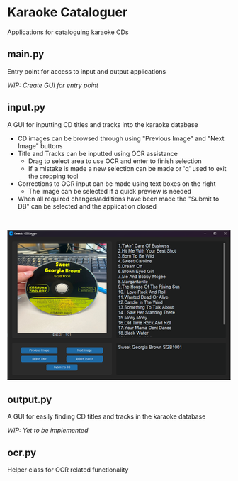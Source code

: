 # Karaoke Cataloguer
Applications for cataloguing karaoke CDs

## main.py
Entry point for access to input and output applications

*WIP: Create GUI for entry point*

## input.py
A GUI for inputting CD titles and tracks into the karaoke database

- CD images can be browsed through using "Previous Image" and "Next Image" buttons
- Title and Tracks can be inputted using OCR assistance
  - Drag to select area to use OCR and enter to finish selection
  - If a mistake is made a new selection can be made or 'q' used to exit the cropping tool
- Corrections to OCR input can be made using text boxes on the right
  - The image can be selected if a quick preview is needed
- When all required changes/additions have been made the "Submit to DB" can be selected and the application closed

<br>

![Input Sample Image Missing!](./assets/input.png "Input Sample Image")

## output.py
A GUI for easily finding CD titles and tracks in the karaoke database

*WIP: Yet to be implemented*

## ocr.py
Helper class for OCR related functionality